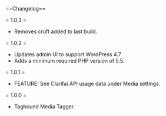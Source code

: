 ==Changelog==

= 1.0.3 =
* Removes cruft added to last build.

= 1.0.2 =
* Updates admin UI to support WordPress 4.7
* Adds a minimum required PHP version of 5.5.

= 1.0.1 =
* FEATURE: See Clarifai API usage data under Media settings.

= 1.0.0 =
* Taghound Media Tagger.
